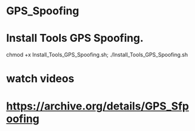 # GPS_Spoofing
# Install Tools GPS Spoofing.

chmod +x Install_Tools_GPS_Spoofing.sh;
./Install_Tools_GPS_Spoofing.sh

# watch videos 
# https://archive.org/details/GPS_Sfpoofing
